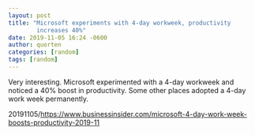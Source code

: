 ```yaml
---
layout: post
title: "Microsoft experiments with 4-day workweek, productivity
        increases 40%"
date: 2019-11-05 16:24 -0600
author: quorten
categories: [random]
tags: [random]
---
```


Very interesting.  Microsoft experimented with a 4-day workweek and
noticed a 40% boost in productivity.  Some other places adopted a
4-day work week permanently.

20191105/https://www.businessinsider.com/microsoft-4-day-work-week-boosts-productivity-2019-11
